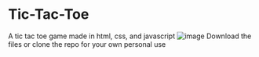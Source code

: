# Tic-Tac-Toe
A tic tac toe game made in html, css, and javascript
![image](https://github.com/user-attachments/assets/d8b6498d-6085-4468-9454-94b625bd7f0b)
Download the files or clone the repo for your own personal use
